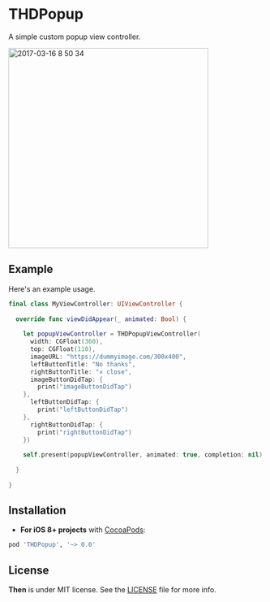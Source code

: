 THDPopup
========
  
A simple custom popup view controller.

<img width="394" alt="2017-03-16 8 50 34" src="https://cloud.githubusercontent.com/assets/20268356/23975700/cb93126c-0a25-11e7-8e6b-d41806cfe087.png">

Example
-------

Here's an example usage.

```swift
final class MyViewController: UIViewController {
  
  override func viewDidAppear(_ animated: Bool) {
    
    let popupViewController = THDPopupViewController(
      width: CGFloat(360),
      top: CGFloat(110),
      imageURL: "https://dummyimage.com/300x400",
      leftButtonTitle: "No thanks",
      rightButtonTitle: "✕ close",
      imageButtonDidTap: {
        print("imageButtonDidTap")
    },
      leftButtonDidTap: {
        print("leftButtonDidTap")
    },
      rightButtonDidTap: {
        print("rightButtonDidTap")
    })
    
    self.present(popupViewController, animated: true, completion: nil)
    
  }
  
}
```


Installation
------------

- **For iOS 8+ projects** with [CocoaPods](https://cocoapods.org):

```ruby
pod 'THDPopup', '~> 0.0'
```


License
-------

**Then** is under MIT license. See the [LICENSE](LICENSE) file for more info.
